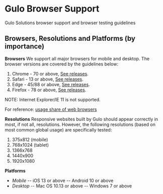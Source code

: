 # Gulo Browser Support
Gulo Solutions browser support and browser testing guidelines

## Browsers, Resolutions and Platforms (by importance)

**Browsers**
We support all major browsers for mobile and desktop. The browser versions are covered by the guidelines below:

1. Chrome - 70 or above, [See releases](https://en.wikipedia.org/wiki/Google_Chrome_version_history).
1. Safari - 13 or above, [See releases](https://en.wikipedia.org/wiki/Safari_version_history#Version_compatibility).
1. Edge - 45/88 or above, [See releases](https://en.wikipedia.org/wiki/Internet_Explorer_version_history#OS_compatibility).
1. Firefox - 78 or above, [See releases](https://en.wikipedia.org/wiki/Firefox_version_history#Current_and_future_releases).

NOTE: Internet Explorer/IE 11 is not supported.

For reference: [usage share of web browsers](https://en.wikipedia.org/wiki/Usage_share_of_web_browsers)

**Resolutions**
Responsive websites built by Gulo should appear correctly in most, if not all, resolutions. However, the following resolutions (based on most common global usage) are specifically tested:

1. 375x812 (mobile)
1. 768x1024 (tablet)
1. 1366x768
1. 1440x900
1. 1920x1080

**Platforms**
- *Mobile*
-- iOS 13 or above
-- Android 10 or above
- *Desktop*
-- Mac OS 10.13 or above
-- Windows 7 or above
